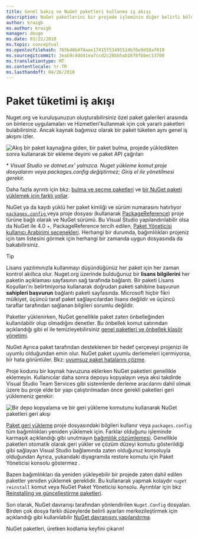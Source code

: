 ```yaml
---
title: Genel bakış ve NuGet paketleri kullanma iş akışı
description: NuGet paketlerini bir projede işleminin diğer belirli bölümlerine bağlantılar ile kullanma işlemi bir genel bakış.
author: kraigb
ms.author: kraigb
manager: douge
ms.date: 03/22/2018
ms.topic: conceptual
ms.openlocfilehash: 765b48b474aee17415f53491514bf6e9d50af010
ms.sourcegitcommit: 3eab9c4dd41ea7ccd2c28bb5ab16f6fbbec13708
ms.translationtype: MT
ms.contentlocale: tr-TR
ms.lasthandoff: 04/26/2018
---
```

# <a name="package-consumption-workflow"></a>Paket tüketimi iş akışı

Nuget.org ve kuruluşunuzun oluşturabilirsiniz özel paket galerileri arasında on binlerce uygulamaları ve Hizmetleri'kullanmak için çok yararlı paketleri bulabilirsiniz. Ancak kaynak bağımsız olarak bir paket tüketen aynı genel iş akışını izler.

![Akış bir paket kaynağına giden, bir paket bulma, projede yükledikten sonra kullanarak bir ekleme deyimi ve paket API çağrıları](media/Overview-01-GeneralFlow.png)

\* _Visual Studio ve dotnet.ex' yalnızca. Nuget yükleme komut proje dosyalarını veya packages.config değiştirmez; Giriş el ile yönetilmesi gerekir._

Daha fazla ayrıntı için bkz: [bulma ve seçme paketleri](../consume-packages/finding-and-choosing-packages.md) ve [bir NuGet paketi yüklemek için farklı yollar](ways-to-install-a-package.md).

NuGet ya da kaydı yüklü her paket kimliği ve sürüm numarasını hatırlıyor [ `packages.config` ](../reference/packages-config.md) veya proje dosyası (kullanarak [PackageReference](../consume-packages/package-references-in-project-files.md)) proje türüne bağlı olarak ve NuGet sürümü. Bu Visual Studio yapılandırılabilir olsa da NuGet ile 4.0 +, PackageReference tercih edilen, [Paket Yöneticisi kullanıcı Arabirimi seçenekleri](../tools/package-manager-ui.md). Herhangi bir durumda, bağımlılıkları projeniz için tam listesini görmek için herhangi bir zamanda uygun dosyasında da bakabilirsiniz.

> [!Tip]
> Lisans yazılımınızla kullanmayı düşündüğünüz her paket için her zaman kontrol akıllıca olur. Nuget.org üzerinde bulduğunuz bir **lisans bilgilerini** her paketin açıklaması sayfasının sağ tarafında bağlantı. Bir paketi Lisans Koşulları'nı belirtmiyorsa kullanarak doğrudan paketi sahibine başvurun **sahipleri başvurun** bağlantı paketi sayfasında. Microsoft hiçbir fikri mülkiyet, üçüncü taraf paket sağlayıcılardan lisans değildir ve üçüncü taraflar tarafından sağlanan bilgileri sorumlu değildir.

Paketler yüklenirken, NuGet genellikle paket zaten önbelleğinden kullanılabilir olup olmadığını denetler. Bu önbellek komut satırından açıklandığı gibi el ile temizleyebilirsiniz [genel paketleri ve önbellek klasör yönetimi](../consume-packages/managing-the-global-packages-and-cache-folders.md).

NuGet Ayrıca paket tarafından desteklenen bir hedef çerçeveyi projenizi ile uyumlu olduğundan emin olur. NuGet paket uyumlu derlemeleri içermiyorsa, bir hata görüntüler. Bkz: [uyumsuz paket hatalarını çözme](dependency-resolution.md#resolving-incompatible-package-errors).

Proje kodunu bir kaynak havuzuna eklerken NuGet paketleri genellikle eklemeyin. Kullanıcılar daha sonra depoyu kopyalayın veya aksi takdirde Visual Studio Team Services gibi sistemlerde derleme aracılarını dahil olmak üzere bu proje elde bir yapı çalıştırılmadan önce gerekli paketleri geri yüklemeniz gerekir:

![Bir depo kopyalama ve bir geri yükleme komutunu kullanarak NuGet paketleri geri akışı](media/Overview-02-RestoreFlow.png)

[Paket geri yükleme](../consume-packages/package-restore.md) proje dosyasındaki bilgileri kullanır veya `packages.config` tüm bağımlılıkları yeniden yüklemek için. Farklar olduğunu işleminde karmaşık açıklandığı gibi unutmayın [bağımlılık çözümlemesi](../consume-packages/dependency-resolution.md). Genellikle paketleri otomatik olarak geri yükler ve çözüm düzeyi komutu gösterildiği gibi sağlayan Visual Studio bağlamında zaten olduğunuz konsoluyla olduğundan Ayrıca, yukarıdaki diyagramda restore komutu için Paket Yöneticisi konsolu göstermez .

Bazen bağımlılıkları da yeniden yükleyebilir bir projede zaten dahil edilen paketler yeniden yüklemek gereklidir. Bu kullanarak yapmak kolaydır `nuget reinstall` komut veya NuGet Paket Yöneticisi konsolu. Ayrıntılar için bkz [Reinstalling ve güncelleştirme paketleri](../consume-packages/reinstalling-and-updating-packages.md).

Son olarak, NuGet davranışı tarafından yönlendirilen `Nuget.Config` dosyaları. Birden çok dosya farklı düzeylerde belirli ayarları merkezileştirmek için açıklandığı gibi kullanılabilir [NuGet davranışını yapılandırma](../consume-packages/configuring-nuget-behavior.md).

NuGet paketleri, üretken kodlama keyfini çıkarın!
